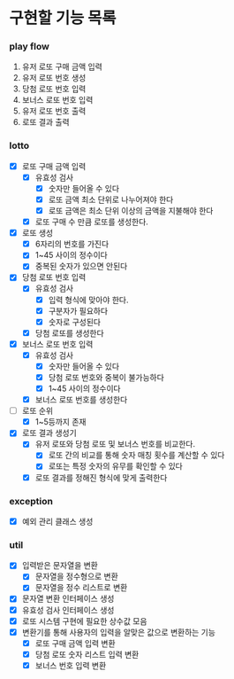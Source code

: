 # 구현할 기능 목록

### play flow
1. 유저 로또 구매 금액 입력
2. 유저 로또 번호 생성
3. 당첨 로또 번호 입력
4. 보너스 로또 번호 입력
5. 유저 로또 번호 출력
6. 로또 결과 출력

### lotto
- [x] 로또 구매 금액 입력
    - [x] 유효성 검사
        - [x] 숫자만 들어올 수 있다
        - [x] 로또 금액 최소 단위로 나누어져야 한다
        - [x] 로또 금액은 최소 단위 이상의 금액을 지불해야 한다
    - [x] 로또 구매 수 만큼 로또를 생성한다.
- [x] 로또 생성
    - [x] 6자리의 번호를 가진다
    - [x] 1~45 사이의 정수이다
    - [x] 중복된 숫자가 있으면 안된다
- [x] 당첨 로또 번호 입력
    - [x] 유효성 검사
        - [x] 입력 형식에 맞아야 한다.
        - [x] 구분자가 필요하다
        - [x] 숫자로 구성된다
    - [x] 당첨 로또를 생성한다
- [x] 보너스 로또 번호 입력
    - [x] 유효성 검사
      - [x] 숫자만 들어올 수 있다
      - [x] 당첨 로또 번호와 중복이 불가능하다
      - [x] 1~45 사이의 정수이다
    - [x] 보너스 로또 번호를 생성한다
- [ ] 로또 순위
  - [x] 1~5등까지 존재
- [x] 로또 결과 생성기
    - [x] 유저 로또와 당첨 로또 및 보너스 번호를 비교한다.
        - [x] 로또 간의 비교를 통해 숫자 매칭 횟수를 계산할 수 있다
        - [x] 로또는 특정 숫자의 유무를 확인할 수 있다
    - [x] 로또 결과를 정해진 형식에 맞게 출력한다

### exception
- [x] 예외 관리 클래스 생성

### util
- [x] 입력받은 문자열을 변환
    - [x] 문자열을 정수형으로 변환
    - [x] 문자열을 정수 리스트로 변환
- [x] 문자열 변환 인터페이스 생성
- [x] 유효성 검사 인터페이스 생성
- [x] 로또 시스템 구현에 필요한 상수값 모음
- [x] 변환기를 통해 사용자의 입력을 알맞은 값으로 변환하는 기능
  - [x] 로또 구매 금액 입력 변환
  - [x] 당첨 로또 숫자 리스트 입력 변환
  - [x] 보너스 번호 입력 변환
